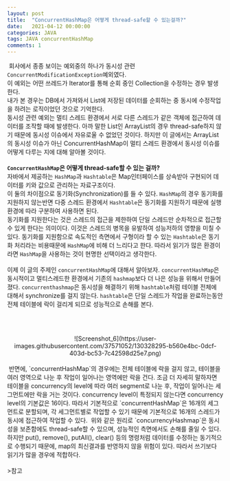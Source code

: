 ```yaml
---
layout: post
title:  "ConcurrentHashMap은 어떻게 thread-safe할 수 있는걸까?"
date:   2021-04-12 00:00:00
categories: JAVA
tags: JAVA concurrentHashMap
comments: 1
---
```

&nbsp;회사에서 종종 보이는 예외중의 하나가 동시성 관련 `ConcurrentModificationException`예외였다. <br> 
이 예외는 어떤 쓰레드가 Iterator를 통해 순회 중인 Collection을 수정하는 경우 발생한다. <br> 
내가 본 경우는 DB에서 가져와서 List에 저장된 데이터를 순회하는 중 동시에 수정작업을 하려는 로직이었던 것으로 기억한다. <br> 
동시성 관련 예외는 멀티 스레드 환경에서 서로 다른 스레드가 같은 객체에 접근하여 데이터를 조작할 때에 발생한다. 아까 말한 List인 ArrayList의 경우 thread-safe하지 않기 때문에 동시성 이슈에서 자유로울 수 없었던 것이다.  하지만 이 글에서는 ArrayList의 동시성 이슈가 아닌 ConcurrentHashMap이 멀티 스레드 환경에서 동시성 이슈를 어떻게 다루는 지에 대해 알아볼 것이다. 
<br>  
<strong>`ConcurrentHashMap`은 어떻게 thread-safe할 수 있는 걸까? </strong><br>
 자바에서 제공하는 `HashMap`과 `Hashtable`은 Map인터페이스를 상속받아 구현되어 데이터를 키와 값으로 관리하는 자료구조이다.<br> 
이 둘의 차이점으로 동기화(Synchronization)를 들 수 있다. `HashMap`의 경우 동기화를 지원하지 않는반면 다중 스레드 환경에서 `Hashtable`은 동기화를 지원하기 때문에 실행 환경에 따라 구분하여 사용하면 된다.   <br> 
동기화를 지원한다는 것은 스레드의 접근을 제한하여 단일 스레드만 순차적으로 접근할 수 있게 한다는 의미이다. 이것은 스레드의 병목을 유발하여 성능저하의 영향을 미칠 수 있다. 
동기화를 지원함으로 속도적인 측면에서 구형이라 할 수 있는 `Hashtable`은 동기화 처리라는 비용때문에 `HashMap`에 비해 더 느리다고 한다.
따라서 읽기가 많은 환경이라면 `HashMap`을 사용하는 것이 현명한 선택이라고 생각한다.  
<br>
이제 이 글의 주제인 `concurrentHashMap`에 대해서 알아보자. `concurrentHashMap`은 동시적이고 멀티스레드한 환경에서 기존의 `hashmap`보다 더 나은 성능을 위해서 만들어졌다. `concurrenthashmap`은 동시성을 해결하기 위해 `hashtable`처럼 테이블 전체에 대해서 synchronize를 걸지 않는다. `hashtable`은 단일 스레드가 작업을 완료하는동안 전체 테이블에 락이 걸리게 되므로 성능적으로 손해를 본다.   

<br><br>
<div style="text-align:center;">
 ![Screenshot_6](https://user-images.githubusercontent.com/37571052/130328295-b560e4bc-0dcf-403d-bc53-7c42598d25e7.png)
</div>
<br>
&nbsp;반면에, `concurrentHashMap`의 경우에는 전체 테이블에 락을 걸지 않고, 테이블을 여러 영역으로 나눈 후 작업이 일어나는 영역에만 락을 건다. 조금 더 자세히 말하자면 테이블을 concurrency의 level에 따라 여러 segment로 나눈 후, 작업이 일어나는 세그먼트에만 락을 거는 것이다.   
concurrency level이 특정되지 않는다면 concurrency level의 기본값은 16이다. 따라서 기본적으로 `concurrentHashMap`은 16개의 세그먼트로 분할되며, 각 세그먼트별로 작업할 수 있기 때문에 기본적으로 16개의 스레드가 동시에 접근하여 작업할 수 있다.   
&nbsp;위와 같은 원리로 `concurrencyHashmap`은 동시성을 보존함에도 thread-safe할 수 있으며, 성능적인 측면에서도 손해를 줄일 수 있다. 
하지만 put(), remove(), putAll(), clear() 등의 명령처럼 데이터를 수정하는 동기적으로 수행되기 때문에, map의 최신결과를 반영하지 않을 위험이 있다. 따라서 쓰기보다 읽기가 많을 경우에 적합하다.   
<br><br>
>참고 <br><https://www.geeksforgeeks.org/concurrenthashmap-in-java/><br><https://docs.oracle.com/javase/8/docs/api/java/util/concurrent/ConcurrentHashMap.html#ConcurrentHashMap-int-float-int-><br><https://dzone.com/articles/how-concurrenthashmap-works-internally-in-java><br><https://www.programmersought.com/article/51364737979/><br><https://odol87.tistory.com/3><br><https://www.programmersought.com/article/51364737979/>
